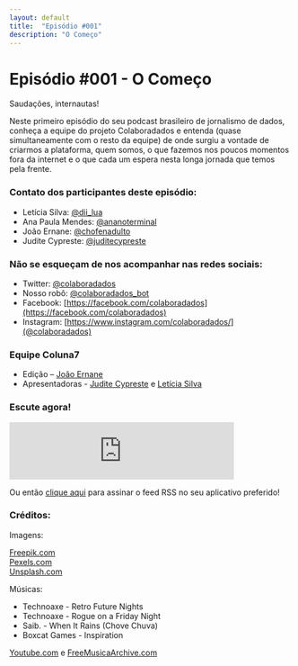 ```yaml
---
layout: default
title:  "Episódio #001"
description: "O Começo"
---
```

# Episódio #001 - O Começo

Saudações, internautas!

Neste primeiro episódio do seu podcast brasileiro de jornalismo de dados, conheça a equipe do projeto Colaboradados e entenda (quase simultaneamente com o resto da equipe) de onde surgiu a vontade de criarmos a plataforma, quem somos, o que fazemos nos poucos momentos fora da internet e o que cada um espera nesta longa jornada que temos pela frente.

### Contato dos participantes deste episódio: 
- Letícia Silva: [@dii_lua](https://www.twitter.com/dii_lua)
- Ana Paula Mendes: [@ananoterminal](https://www.twitter.com/ananoterminal)
- João Ernane: [@chofenadulto](https://www.twitter.com/chofenadulto)
- Judite Cypreste: [@juditecypreste](https://www.twitter.com/juditecypreste)

### Não se esqueçam de nos acompanhar nas redes sociais:
- Twitter: [@colaboradados](https://twitter.com/colaboradados)
- Nosso robô: [@colaboradados_bot](https://twitter.com/colabora_bot)
- Facebook: [https://facebook.com/colaboradados](https://facebook.com/colaboradados)
- Instagram: [https://www.instagram.com/colaboradados/](@colaboradados)

### Equipe Coluna7

- Edição – [João Ernane](https://twitter.com/ChofenAdulto)
- Apresentadoras - [Judite Cypreste](https://twitter.com/juditecypreste) e [Letícia Silva](https://twitter.com/dii_lua)

### Escute agora!
<iframe src="https://anchor.fm/coluna7/embed/episodes/Episodio-001---O-Comeo-e3db0n" height="102px" width="400px" frameborder="0" scrolling="no"></iframe>

Ou então [clique aqui](https://anchor.fm/s/951cc10/podcast/rss) para assinar o feed RSS no seu aplicativo preferido!

### Créditos:
Imagens:

[Freepik.com](https://www.freepik.com/)  
[Pexels.com](https://www.pexels.com)  
[Unsplash.com](https://unsplash.com)


Músicas:

- Technoaxe - Retro Future Nights
- Technoaxe - Rogue on a Friday Night
- Saib. - When It Rains (Chove Chuva)
- Boxcat Games - Inspiration

[Youtube.com](Youtube.com) e [FreeMusicaArchive.com](FreeMusicArchive.com)
